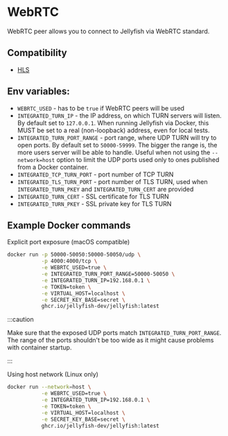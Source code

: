 # WebRTC

WebRTC peer allows you to connect to Jellyfish via WebRTC standard.

## Compatibility

* [HLS](../components/hls.md)

## Env variables:

* `WEBRTC_USED` - has to be `true` if WebRTC peers will be used
* `INTEGRATED_TURN_IP` - the IP address, on which TURN servers will listen. 
By default set to `127.0.0.1`.
When running Jellyfish via Docker, this MUST be set to a real (non-loopback) address, even for local tests.
* `INTEGRATED_TURN_PORT_RANGE` - port range, where UDP TURN will try to open ports. By default set to `50000-59999`.
The bigger the range is, the more users server will be able to handle. 
Useful when not using the `--network=host` option to limit the UDP ports 
used only to ones published from a Docker container.
* `INTEGRATED_TCP_TURN_PORT` - port number of TCP TURN
* `INTEGRATED_TLS_TURN_PORT` - port number of TLS TURN, used when `INTEGRATED_TURN_PKEY` and `INTEGRATED_TURN_CERT` are provided
* `INTEGRATED_TURN_CERT` - SSL certificate for TLS TURN
* `INTEGRATED_TURN_PKEY` - SSL private key for TLS TURN

## Example Docker commands

Explicit port exposure (macOS compatible)

```bash
docker run -p 50000-50050:50000-50050/udp \
           -p 4000:4000/tcp \
           -e WEBRTC_USED=true \
           -e INTEGRATED_TURN_PORT_RANGE=50000-50050 \
           -e INTEGRATED_TURN_IP=192.168.0.1 \
           -e TOKEN=token \
           -e VIRTUAL_HOST=localhost \
           -e SECRET_KEY_BASE=secret \
           ghcr.io/jellyfish-dev/jellyfish:latest
```

:::caution

Make sure that the exposed UDP ports match `INTEGRATED_TURN_PORT_RANGE`.
The range of the ports shouldn't be too wide as it might cause problems with container startup.

:::

Using host network (Linux only)

```bash
docker run --network=host \
           -e WEBRTC_USED=true \
           -e INTEGRATED_TURN_IP=192.168.0.1 \
           -e TOKEN=token \
           -e VIRTUAL_HOST=localhost \
           -e SECRET_KEY_BASE=secret \
           ghcr.io/jellyfish-dev/jellyfish:latest
```
